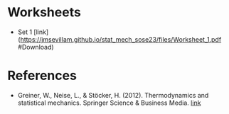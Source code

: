 # Worksheets

- Set 1 [link](https://jmsevillam.github.io/stat_mech_sose23/files/Worksheet_1.pdf #Download)

# References 

- Greiner, W., Neise, L., & Stöcker, H. (2012). Thermodynamics and statistical mechanics. Springer Science & Business Media. [link](https://link.springer.com/book/10.1007/978-1-4612-0827-3)
